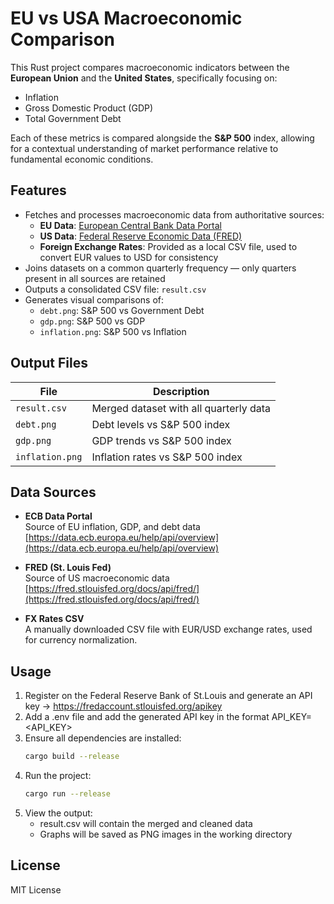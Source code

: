 # EU vs USA Macroeconomic Comparison

This Rust project compares macroeconomic indicators between the **European Union** and the **United States**, specifically focusing on:

- Inflation
- Gross Domestic Product (GDP)
- Total Government Debt

Each of these metrics is compared alongside the **S&P 500** index, allowing for a contextual understanding of market performance relative to fundamental economic conditions.

## Features

- Fetches and processes macroeconomic data from authoritative sources:
    - **EU Data**: [European Central Bank Data Portal](https://data.ecb.europa.eu/help/api/overview)
    - **US Data**: [Federal Reserve Economic Data (FRED)](https://fred.stlouisfed.org/docs/api/fred/)
    - **Foreign Exchange Rates**: Provided as a local CSV file, used to convert EUR values to USD for consistency
- Joins datasets on a common quarterly frequency — only quarters present in all sources are retained
- Outputs a consolidated CSV file: `result.csv`
- Generates visual comparisons of:
    - `debt.png`: S&P 500 vs Government Debt
    - `gdp.png`: S&P 500 vs GDP
    - `inflation.png`: S&P 500 vs Inflation

## Output Files

| File        | Description                                  |
|-------------|----------------------------------------------|
| `result.csv`| Merged dataset with all quarterly data       |
| `debt.png`  | Debt levels vs S&P 500 index                 |
| `gdp.png`   | GDP trends vs S&P 500 index                  |
| `inflation.png` | Inflation rates vs S&P 500 index         |

## Data Sources

- **ECB Data Portal**  
  Source of EU inflation, GDP, and debt data  
  [https://data.ecb.europa.eu/help/api/overview](https://data.ecb.europa.eu/help/api/overview)

- **FRED (St. Louis Fed)**  
  Source of US macroeconomic data  
  [https://fred.stlouisfed.org/docs/api/fred/](https://fred.stlouisfed.org/docs/api/fred/)

- **FX Rates CSV**  
  A manually downloaded CSV file with EUR/USD exchange rates, used for currency normalization.

## Usage
1. Register on the Federal Reserve Bank of St.Louis and generate an API key -> https://fredaccount.stlouisfed.org/apikey
2. Add a .env file and add the generated API key in the format API_KEY=<API_KEY>
3. Ensure all dependencies are installed:
   ```bash
   cargo build --release
4. Run the project:
   ```bash
   cargo run --release
5. View the output:
   - result.csv will contain the merged and cleaned data
   - Graphs will be saved as PNG images in the working directory

## License
MIT License